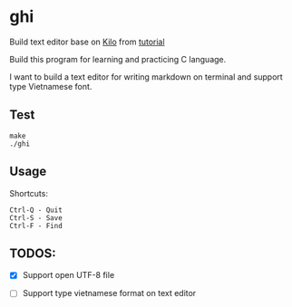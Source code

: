# ghi
Build text editor base on [Kilo](https://github.com/antirez/kilo) from [tutorial](http://viewsourcecode.org/snaptoken/kilo/)

Build this program for learning and practicing C language.

I want to build a text editor for writing markdown on terminal and support type Vietnamese font.

## Test 

```
make
./ghi
```

## Usage
Shortcuts:
```
Ctrl-Q - Quit 
Ctrl-S - Save 
Ctrl-F - Find 
```

## TODOS:
- [x] Support open UTF-8 file
- [ ] Support type vietnamese format on text editor

